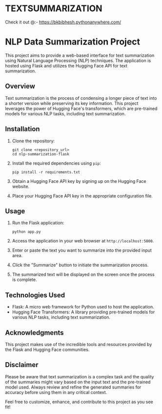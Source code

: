 # TEXTSUMMARIZATION

Check it out @:- https://bkbibhesh.pythonanywhere.com/


# NLP Data Summarization Project

This project aims to provide a web-based interface for text summarization using Natural Language Processing (NLP) techniques. The application is hosted using Flask and utilizes the Hugging Face API for text summarization.

## Overview

Text summarization is the process of condensing a longer piece of text into a shorter version while preserving its key information. This project leverages the power of Hugging Face's transformers, which are pre-trained models for various NLP tasks, including text summarization.

## Installation

1. Clone the repository:
   ```
   git clone <repository_url>
   cd nlp-summarization-flask
   ```

2. Install the required dependencies using `pip`:
   ```
   pip install -r requirements.txt
   ```

3. Obtain a Hugging Face API key by signing up on the Hugging Face website.

4. Place your Hugging Face API key in the appropriate configuration file.

## Usage

1. Run the Flask application:
   ```
   python app.py
   ```

2. Access the application in your web browser at `http://localhost:5000`.

3. Enter or paste the text you want to summarize into the provided input area.

4. Click the "Summarize" button to initiate the summarization process.

5. The summarized text will be displayed on the screen once the process is complete.

## Technologies Used

- Flask: A micro web framework for Python used to host the application.
- Hugging Face Transformers: A library providing pre-trained models for various NLP tasks, including text summarization.

## Acknowledgments

This project makes use of the incredible tools and resources provided by the Flask and Hugging Face communities.

## Disclaimer

Please be aware that text summarization is a complex task and the quality of the summaries might vary based on the input text and the pre-trained model used. Always review and refine the generated summaries for accuracy before using them in any critical context.

Feel free to customize, enhance, and contribute to this project as you see fit!
